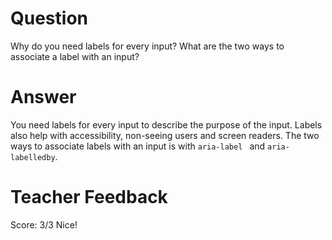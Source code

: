 # Question

Why do you need labels for every input? What are the two ways to associate a label with an input?

# Answer

You need labels for every input to describe the purpose of the input. Labels also help with accessibility, non-seeing users and screen readers. The two ways to associate labels with an input is with `aria-label ` and `aria-labelledby`.

# Teacher Feedback

Score: 3/3
Nice!
